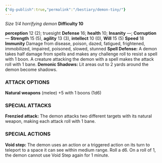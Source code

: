 ```yaml
---
{"dg-publish":true,"permalink":"/bestiary/demon-tiny/"}
---
```


*Size 1/4 horrifying demon*
**Difficulty 10**

**perception** 12 (2); truesight 
**Defense** 16; **health** 10; **Insanity** —; **Corruption** — 
**Strength** 15 (5), **agility** 13 (3), **intellect** 10 (0), **Will** 15 (5) 
**Speed** 18
**Immunity** Damage from disease, poison, dazed, fatigued, frightened, immobilized, impaired, poisoned, slowed, stunned
**Spell Defense:** A demon takes half damage from spells and
makes any challenge roll to resist a spell with 1 boon. A creature attacking the demon with a spell makes the attack roll with 1 bane.
**Demonic Shadows:** Lit areas out to 2 yards around the demon become shadows.
### ATTACK OPTIONS
**Natural weapons** (melee) +5 with 1 boons (1d6)
### SPECIAL ATTACKS
**Frenzied attack:** The demon attacks two different targets with its natural weapon, making each attack roll with 1 bane.
### SPECIAL ACTIONS
**Void step:** The demon uses an action or a triggered action on its turn to teleport to a space it can see within medium range. Roll a d6. On a roll of 1, the demon cannot use Void Step again for 1 minute.